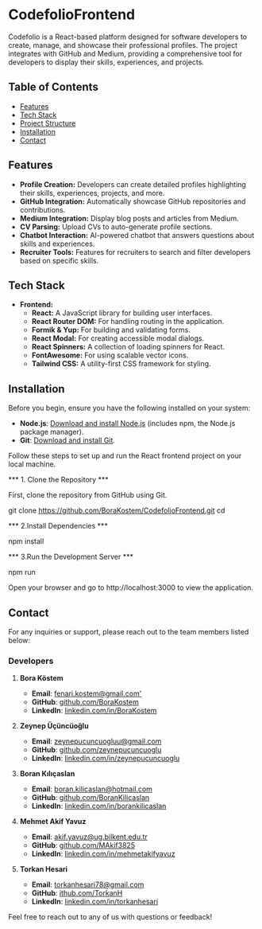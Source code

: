 # CodefolioFrontend

Codefolio is a React-based platform designed for software developers to create, manage, and showcase their professional profiles. The project integrates with GitHub and Medium, providing a comprehensive tool for developers to display their skills, experiences, and projects.

## Table of Contents

- [Features](#features)
- [Tech Stack](#tech-stack)
- [Project Structure](#project-structure)
- [Installation](#installation)
- [Contact](#contact)

## Features

- **Profile Creation:** Developers can create detailed profiles highlighting their skills, experiences, projects, and more.
- **GitHub Integration:** Automatically showcase GitHub repositories and contributions.
- **Medium Integration:** Display blog posts and articles from Medium.
- **CV Parsing:** Upload CVs to auto-generate profile sections.
- **Chatbot Interaction:** AI-powered chatbot that answers questions about skills and experiences.
- **Recruiter Tools:** Features for recruiters to search and filter developers based on specific skills.

## Tech Stack

- **Frontend:**
  - **React:** A JavaScript library for building user interfaces.
  - **React Router DOM:** For handling routing in the application.
  - **Formik & Yup:** For building and validating forms.
  - **React Modal:** For creating accessible modal dialogs.
  - **React Spinners:** A collection of loading spinners for React.
  - **FontAwesome:** For using scalable vector icons.
  - **Tailwind CSS:** A utility-first CSS framework for styling.


## Installation

Before you begin, ensure you have the following installed on your system:

- **Node.js**: [Download and install Node.js](https://nodejs.org/) (includes npm, the Node.js package manager).
- **Git**: [Download and install Git](https://git-scm.com/).

Follow these steps to set up and run the React frontend project on your local machine.

*** 1. Clone the Repository ***

First, clone the repository from GitHub using Git.

git clone <https://github.com/BoraKostem/CodefolioFrontend.git>
cd <frontend>

*** 2.Install Dependencies ***

npm install

*** 3.Run the Development Server ***

npm run

Open your browser and go to http://localhost:3000 to view the application.

## Contact

For any inquiries or support, please reach out to the team members listed below:

### Developers

1. **Bora Köstem**
   - **Email**: [fenari.kostem@gmail.com'](mailto:fenari.kostem@gmail.com)
   - **GitHub**: [github.com/BoraKostem](https://github.com/BoraKostem)
   - **LinkedIn**: [linkedin.com/in/BoraKostem](https://www.linkedin.com/in/bora-fenari-köstem-7353681a3/?utm_source=share&utm_campaign=share_via&utm_content=profile&utm_medium=ios_app)

2. **Zeynep Üçüncüoğlu**
   - **Email**: [zeynepucuncuogluu@gmail.com](mailto:zeynepucuncuogluu@gmail.com)
   - **GitHub**: [github.com/zeynepucuncuoglu](https://github.com/zeynepucuncuoglu)
   - **LinkedIn**: [linkedin.com/in/zeynepucuncuoglu](https://www.linkedin.com/in/zeynepucuncuoglu/)

3. **Boran Kılıçaslan**
   - **Email**: [boran.kilicaslan@hotmail.com](mailto:boran.kilicaslan@hotmail.com)
   - **GitHub**: [github.com/BoranKilicaslan](https://github.com/BoranKilicaslan)
   - **LinkedIn**: [linkedin.com/in/borankilicaslan](https://www.linkedin.com/in/borankilicaslan/)

4. **Mehmet Akif Yavuz**
   - **Email**: [akif.yavuz@ug.bilkent.edu.tr](mailto:akif.yavuz@ug.bilkent.edu.tr)
   - **GitHub**: [github.com/MAkif3825](https://github.com/MAkif3825)
   - **LinkedIn**: [linkedin.com/in/mehmetakifyavuz](https://www.linkedin.com/in/mehmet-akif-yavuz-91256a246/)

5. **Torkan Hesari**
   - **Email**: [torkanhesari78@gmail.com](mailto:torkanhesari78@gmail.com)
   - **GitHub**: [ithub.com/TorkanH](https://github.com/TorkanH)
   - **LinkedIn**: [linkedin.com/in/torkanhesari](https://www.linkedin.com/in/torkanhesari/?utm_source=share&utm_campaign=share_via&utm_content=profile&utm_medium=android_app)

Feel free to reach out to any of us with questions or feedback!
